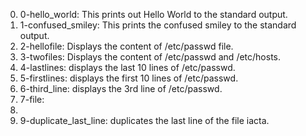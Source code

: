 0. 0-hello_world: This prints out Hello World to the standard output.
1. 1-confused_smiley: This prints the confused smiley to the standard output.
2. 2-hellofile: Displays the content of /etc/passwd file.
3. 3-twofiles: Displays the content of /etc/passwd and /etc/hosts.
4. 4-lastlines: displays the last 10 lines of /etc/passwd.
5. 5-firstlines: displays the first 10 lines of /etc/passwd.
6. 6-third_line: displays the 3rd line of /etc/passwd.
7. 7-file: 
8. 
9. 9-duplicate_last_line: duplicates the last line of the file iacta.
